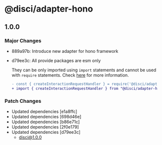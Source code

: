 # @disci/adapter-hono

## 1.0.0

### Major Changes

- 889a97b: Introduce new adapter for hono framework
- d79ee3c: All provide packages are esm only

  They can be only imported using `import` statements and cannot be used with `require` statements.
  Check [here](https://gist.github.com/sindresorhus/a39789f98801d908bbc7ff3ecc99d99c) for more information.

  ```diff
  - const { createInteractionRequestHandler } = require('@disci/adapter-hono');
  + import { createInteractionRequestHandler } from "@disci/adapter-hono";
  ```

### Patch Changes

- Updated dependencies [e1a8ffc]
- Updated dependencies [698d46e]
- Updated dependencies [b86e71c]
- Updated dependencies [2f0e179]
- Updated dependencies [d79ee3c]
  - disci@1.0.0
